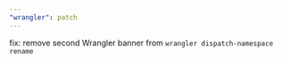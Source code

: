 ```yaml
---
"wrangler": patch
---
```


fix: remove second Wrangler banner from `wrangler dispatch-namespace rename`
